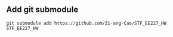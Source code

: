 
## Add git submodule
```Shell
git submodule add https://github.com/Zi-ang-Cao/STF_EE227_HW STF_EE227_HW

```